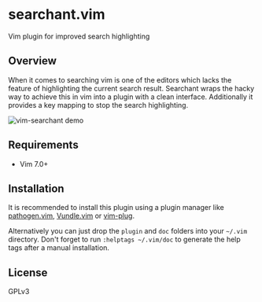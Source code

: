 # searchant.vim
Vim plugin for improved search highlighting

## Overview
When it comes to searching vim is one of the editors which lacks the feature
of highlighting the current search result. Searchant wraps the hacky way to
achieve this in vim into a plugin with a clean interface. Additionally it
provides a key mapping to stop the search highlighting.

![vim-searchant demo](https://misc.timakro.de/vim-searchant.png)

## Requirements
* Vim 7.0+

## Installation
It is recommended to install this plugin using a plugin manager like
[pathogen.vim](http://github.com/tpope/vim-pathogen),
[Vundle.vim](https://github.com/VundleVim/Vundle.vim) or
[vim-plug](https://github.com/junegunn/vim-plug).

Alternatively you can just drop the `plugin` and `doc` folders into your
`~/.vim` directory. Don't forget to run `:helptags ~/.vim/doc` to generate the
help tags after a manual installation.

## License
GPLv3
